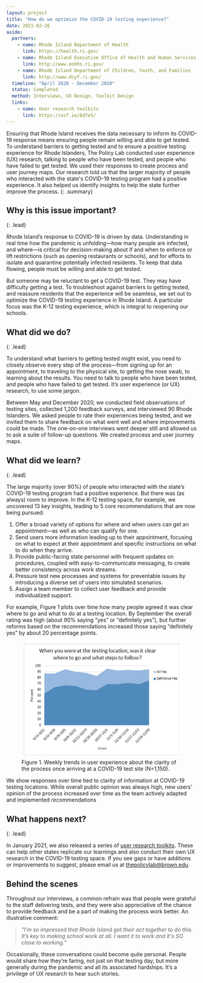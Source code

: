 ```yaml
---
layout: project
title: "How do we optimize the COVID-19 testing experience?"
date: 2021-02-26
aside:
  partners:
    - name: Rhode Island Department of Health
      link: https://health.ri.gov/
    - name: Rhode Island Executive Office of Health and Human Services
      link: http://www.eohhs.ri.gov/
    - name: Rhode Island Department of Children, Youth, and Families
      link: http://www.dcyf.ri.gov/     
  timeline: "April 2020 - December 2020"
  status: Completed
  method: Interviews, UX Design, Toolkit Design
  links:
    - name: User research toolkits
      link: https://osf.io/6d7e5/
---
```


Ensuring that Rhode Island receives the data necessary to inform its COVID-19 response means ensuring people remain willing and able to get tested. To understand barriers to getting tested and to ensure a positive testing experience for Rhode Islanders, The Policy Lab conducted user experience (UX) research, talking to people who have been tested, and people who have failed to get tested. We used their responses to create process and user journey maps. Our research told us that the larger majority of people who interacted with the state's COVID-19 testing program had a positive experience. It also helped us identify insights to help the state further improve the process.
{: .summary}

## Why is this issue important?
{: .lead}

Rhode Island’s response to COVID-19 is driven by data. Understanding in real time how the pandemic is unfolding—how many people are infected, and where—is critical for decision-making about if and when to enforce or lift restrictions (such as opening restaurants or schools), and for efforts to isolate and quarantine potentially infected residents. To keep that data flowing, people must be willing and able to get tested.  

But someone may be reluctant to get a COVID-19 test. They may have difficulty getting a test. To troubleshoot against barriers to getting tested, and reassure residents that the experience will be seamless, we set out to optimize the COVID-19 testing experience in Rhode Island. A particular focus was the K-12 testing experience, which is integral to reopening our schools.


## What did we do?
{: .lead}

To understand what barriers to getting tested might exist, you need to closely observe every step of the process—from signing up for an appointment, to traveling to the physical site, to getting the nose swab, to learning about the results. You need to talk to people who have been tested, and people who have failed to get tested. It’s user experience (or UX) research, to use some jargon.

Between May and December 2020, we conducted field observations of testing sites, collected 1,200 feedback surveys, and interviewed 90 Rhode Islanders. We asked people to rate their experiences being tested, and we invited them to share feedback on what went well and where improvements could be made. The one-on-one interviews went deeper still and allowed us to ask a suite of follow-up questions. We created process and user journey maps.

## What did we learn?
{: .lead}

The large majority (over 90%) of people who interacted with the state’s COVID-19 testing program had a positive experience. But there was (as always) room to improve. In the K-12 testing space, for example, we uncovered 13 key insights, leading to 5 core recommendations that are now being pursued:

  1. Offer a broad variety of options for where and when users can get an appointment—as well as who can qualify for one.
  2. Send users more information leading up to their appointment, focusing on what to expect at their appointment and specific instructions on what to do when they arrive.
  3. Provide public-facing state personnel with frequent updates on procedures, coupled with easy-to-communicate messaging, to create better consistency across work streams.
  4. Pressure test new processes and systems for preventable issues by introducing a diverse set of users into simulated scenarios.
  5. Assign a team member to collect user feedback and provide individualized support.

For example, Figure 1 plots over time how many people agreed it was clear where to go and what to do at a testing location. By September the overall rating was high (about 90% saying “yes” or “definitely yes”), but further reforms based on the recommendations increased those saying “definitely yes” by about 20 percentage points.

<figure class="float-right">
  <img class="img--rwd" src="/assets/img/projects/2021-02-26-covid-ux-case-study-fig1.JPG" alt="Figure 1: weekly trends in user experience on process clarity at COVID-19 testing sites">
  <figcaption>Figure 1. Weekly trends in user experience about the clarity of the process once arriving at a COVID-19 test site (N=1,150).</figcaption>
</figure>

We show responses over time tied to clarity of information at COVID-19 testing locations. While overall public opinion was always high, new users' opinion of the process increased over time as the team actively adapted and implemented recommendations

## What happens next?
{: .lead}

In January 2021, we also released a series of [user research toolkits](https://osf.io/6d7e5/). These can help other states replicate our learnings and also conduct their own UX research in the COVID-19 testing space. If you see gaps or have additions or improvements to suggest, please email us at [thepolicylab@brown.edu](mailto:thepolicylab@brown.edu).

## Behind the scenes

Throughout our interviews, a common refrain was that people were grateful to the staff delivering tests, and they were also appreciative of the chance to provide feedback and be a part of making the process work better. An illustrative comment:

> *“I’m so impressed that Rhode Island got their act together to do this. It’s key to making school work at all. I want it to work and it's SO close to working.”*

Occasionally, these conversations could become quite personal. People would share how they’re faring, not just on that testing day, but more generally during the pandemic and all its associated hardships. It’s a privilege of UX research to hear such stories.  
